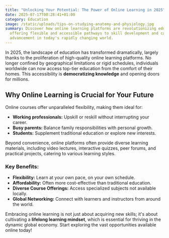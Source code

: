 ```yaml
---
title: "Unlocking Your Potential: The Power of Online Learning in 2025"
date: 2025-07-17T00:28:41+01:00
category: Education
image: /static/uploads/tips-on-studying-anatomy-and-physiology.jpg
summary: Discover how online learning platforms are revolutionizing education,
  offering flexible and accessible pathways to skill development and career
  advancement in today's rapidly changing world.
---
```

In 2025, the landscape of education has transformed dramatically, largely thanks to the proliferation of high-quality online learning platforms. No longer confined by geographical limitations or rigid schedules, individuals worldwide can now access top-tier education from the comfort of their homes. This accessibility is **democratizing knowledge** and opening doors for millions.

## Why Online Learning is Crucial for Your Future

Online courses offer unparalleled flexibility, making them ideal for:

* **Working professionals:** Upskill or reskill without interrupting your career.
* **Busy parents:** Balance family responsibilities with personal growth.
* **Students:** Supplement traditional education or explore new interests.

Beyond convenience, online platforms often provide diverse learning materials, including video lectures, interactive quizzes, peer forums, and practical projects, catering to various learning styles.

### Key Benefits:

* **Flexibility:** Learn at your own pace, on your own schedule.
* **Affordability:** Often more cost-effective than traditional education.
* **Diverse Course Offerings:** Access specialized subjects not available locally.
* **Global Networking:** Connect with learners and instructors from around the world.

Embracing online learning is not just about acquiring new skills; it's about cultivating a **lifelong learning mindset**, which is essential for thriving in the dynamic global economy. Start exploring the vast opportunities available online today!